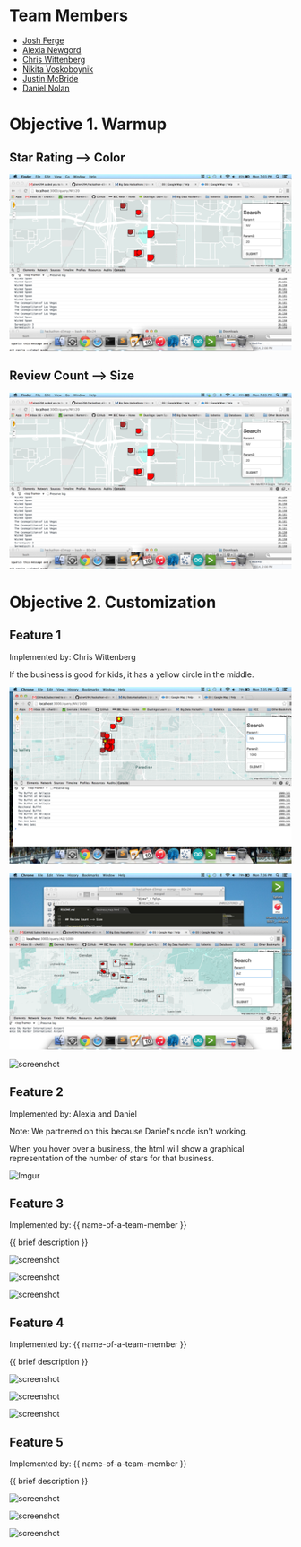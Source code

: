 # Team Members

* [Josh Ferge](www.github.com/JoshFerge) 
* [Alexia Newgord](www.github.com/alne4294)
* [Chris Wittenberg](www.github.com/cwitty1919)
* [Nikita Voskoboynik](www.github.com/nikitavoskoboynik)
* [Justin McBride](www.github.com/dare599z)
* [Daniel Nolan](www.github.com/dano8957)

# Objective 1. Warmup

## Star Rating --> Color

![screenshot](Part1.png)

## Review Count --> Size

![screenshot](Part1.png)

# Objective 2. Customization

## Feature 1

Implemented by: Chris Wittenberg	

If the business is good for kids, it has a yellow circle in the middle.

![screenshot](Nevada.png)

![screenshot](Arizona.png)

![screenshot](screenshot.png)

## Feature 2

Implemented by: Alexia and Daniel

Note: We partnered on this because Daniel's node isn't working.

When you hover over a business, the html will show a graphical representation of the number of stars for that business.

![Imgur](http://i.imgur.com/9O5RwjF.png?1)


## Feature 3

Implemented by: {{ name-of-a-team-member }}

{{ brief description }}

![screenshot](screenshot.png)

![screenshot](screenshot.png)

![screenshot](screenshot.png)

## Feature 4

Implemented by: {{ name-of-a-team-member }}

{{ brief description }}

![screenshot](screenshot.png)

![screenshot](screenshot.png)

![screenshot](screenshot.png)


## Feature 5

Implemented by: {{ name-of-a-team-member }}

{{ brief description }}

![screenshot](screenshot.png)

![screenshot](screenshot.png)

![screenshot](screenshot.png)


